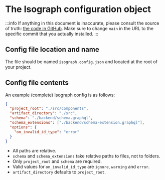 # The Isograph configuration object

:::info
If anything in this document is inaccurate, please consult the source of truth:
[the code in GitHub](https://github.com/isographlabs/isograph/blob/main/crates/isograph_cli/src/config.rs). Make sure to change `main` in the URL to the specific commit that you actually installed.
:::

## Config file location and name

The file should be named `isograph.config.json` and located at the root of your project.

## Config file contents

An example (complete) Isograph config is as follows:

```json
{
  "project_root": "./src/components",
  "artifact_directory": "./src",
  "schema": "./backend/schema.graphql",
  "schema_extensions": ["./backend/schema-extension.graphql"],
  "options": {
    "on_invalid_id_type": "error"
  }
}
```

- All paths are relative.
- `schema` and `schema_extensions` take relative paths to files, not to folders.
- Only `project_root` and `schema` are required.
- Valid values for `on_invalid_id_type` are `ignore`, `warning` and `error`.
- `artifact_directory` defaults to `project_root`.
